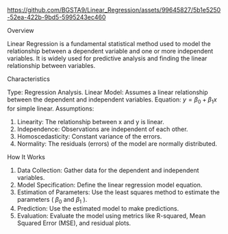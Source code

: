https://github.com/BGSTA9/Linear_Regression/assets/99645827/5b1e5250-52ea-422b-9bd5-5995243ec460

Overview

Linear Regression is a fundamental statistical method used to model the relationship between a dependent variable and one or more independent variables. It is widely used for predictive analysis and finding the linear relationship between variables.


Characteristics

Type: Regression Analysis.
Linear Model: Assumes a linear relationship between the dependent and independent variables.
Equation: $y = \beta_0 + \beta_1x$  for simple linear.
Assumptions:

1.	Linearity: The relationship between  x  and  y  is linear.
2.	Independence: Observations are independent of each other.
3.	Homoscedasticity: Constant variance of the errors.
4.	Normality: The residuals (errors) of the model are normally distributed.

How It Works

1.	Data Collection: Gather data for the dependent and independent variables.
2.	Model Specification: Define the linear regression model equation.
3.	Estimation of Parameters: Use the least squares method to estimate the parameters ( $\beta_0$  and  $\beta_1$ ).
4.	Prediction: Use the estimated model to make predictions.
5.	Evaluation: Evaluate the model using metrics like R-squared, Mean Squared Error (MSE), and residual plots.
